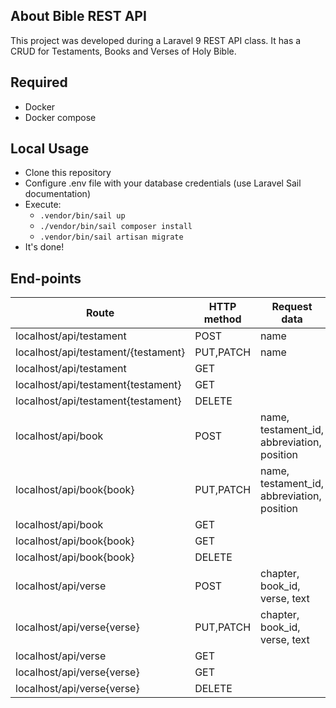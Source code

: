 ## About Bible REST API

This project was developed during a Laravel 9 REST API class. It has a CRUD for Testaments, Books and Verses of Holy Bible.

## Required

- Docker
- Docker compose

## Local Usage

- Clone this repository
- Configure .env file with your database credentials (use Laravel Sail documentation)
- Execute:
    - `.vendor/bin/sail up`
    - `./vendor/bin/sail composer install`
    - `.vendor/bin/sail artisan migrate`
- It's done!

## End-points

Route                                | HTTP method    | Request data
------------------------------------ | -------------- | --------
localhost/api/testament              | POST           | name
localhost/api/testament/{testament}  | PUT,PATCH      | name
localhost/api/testament              | GET            | 
localhost/api/testament{testament}   | GET            | 
localhost/api/testament{testament}   | DELETE         | 
localhost/api/book                   | POST           | name, testament_id, abbreviation, position
localhost/api/book{book}             | PUT,PATCH      | name, testament_id, abbreviation, position
localhost/api/book                   | GET            | 
localhost/api/book{book}             | GET            | 
localhost/api/book{book}             | DELETE         | 
localhost/api/verse                  | POST           | chapter, book_id, verse, text
localhost/api/verse{verse}           | PUT,PATCH      | chapter, book_id, verse, text
localhost/api/verse                  | GET            | 
localhost/api/verse{verse}           | GET            | 
localhost/api/verse{verse}           | DELETE         | 
